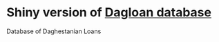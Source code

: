 # Shiny version of [Dagloan database](https://github.com/LingConLab/Dagloan_database)
Database of Daghestanian Loans
